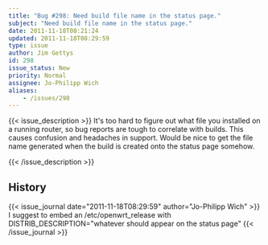 ```yaml
---
title: "Bug #298: Need build file name in the status page."
subject: "Need build file name in the status page."
date: 2011-11-18T08:21:24
updated: 2011-11-18T08:29:59
type: issue
author: Jim Gettys
id: 298
issue_status: New
priority: Normal
assignee: Jo-Philipp Wich
aliases:
    - /issues/298
---
```


{{< issue_description >}}
It's too hard to figure out what file you installed on a running router,
so bug reports are tough to correlate with builds. This causes confusion
and headaches in support. Would be nice to get the file name generated
when the build is created onto the status page somehow.


{{< /issue_description >}}

## History
{{< issue_journal date="2011-11-18T08:29:59" author="Jo-Philipp Wich" >}}
I suggest to embed an /etc/openwrt\_release with
DISTRIB\_DESCRIPTION="whatever should appear on the status page"
{{< /issue_journal >}}

